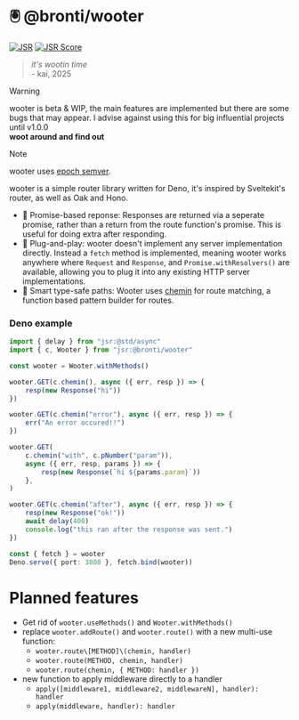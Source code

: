 # 🖲️ @bronti/wooter

[![JSR](https://jsr.io/badges/@bronti/wooter)](https://jsr.io/@bronti/wooter)
[![JSR Score](https://jsr.io/badges/@bronti/wooter/score)](https://jsr.io/@bronti/wooter)

> _it's wootin time_\
> \- kai, 2025

> [!WARNING]
> wooter is beta & WIP, the main features are implemented but there are some
> bugs that may appear. I advise against using this for big influential projects
> until v1.0.0\
> **woot around and find out**

> [!NOTE]
> wooter uses [epoch semver](https://antfu.me/posts/epoch-semver).

wooter is a simple router library written for Deno, it's inspired by Sveltekit's
router, as well as Oak and Hono.

- 🔁 Promise-based reponse: Responses are returned via a seperate promise,
  rather than a return from the route function's promise. This is useful for
  doing extra after responding.
- 🔌 Plug-and-play: wooter doesn't implement any server implementation directly.
  Instead a `fetch` method is implemented, meaning wooter works anywhere where
  `Request` and `Response`, and `Promise.withResolvers()` are available,
  allowing you to plug it into any existing HTTP server implementations.
- 🧠 Smart type-safe paths: Wooter uses [chemin](https://jsr.io/@dldc/chemin)
  for route matching, a function based pattern builder for routes.

### Deno example

```ts
import { delay } from "jsr:@std/async"
import { c, Wooter } from "jsr:@bronti/wooter"

const wooter = Wooter.withMethods()

wooter.GET(c.chemin(), async ({ err, resp }) => {
	resp(new Response("hi"))
})

wooter.GET(c.chemin("error"), async ({ err, resp }) => {
	err("An error occured!!")
})

wooter.GET(
	c.chemin("with", c.pNumber("param")),
	async ({ err, resp, params }) => {
		resp(new Response(`hi ${params.param}`))
	},
)

wooter.GET(c.chemin("after"), async ({ err, resp }) => {
	resp(new Response("ok!"))
	await delay(400)
	console.log("this ran after the response was sent.")
})

const { fetch } = wooter
Deno.serve({ port: 3000 }, fetch.bind(wooter))
```


# Planned features
- Get rid of `wooter.useMethods()` and `Wooter.withMethods()`
- replace `wooter.addRoute()` and `wooter.route()` with a new multi-use function:
  - `wooter.route\[METHOD]\(chemin, handler)`
  - `wooter.route(METHOD, chemin, handler)`
  - `wooter.route(chemin, { METHOD: handler })`
- new function to apply middleware directly to a handler
  - `apply([middleware1, middleware2, middlewareN], handler): handler`
  - `apply(middleware, handler): handler`
